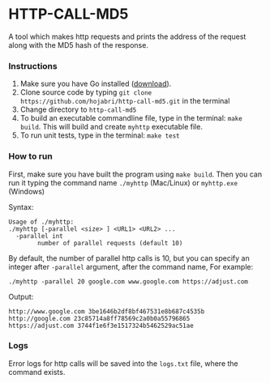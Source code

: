 # HTTP-CALL-MD5
A tool which makes http requests and prints the address of the request along with the MD5 hash of the response.

### Instructions

1. Make sure you have Go installed ([download](https://golang.org/dl/)).
2. Clone source code by typing ``git clone https://github.com/hojabri/http-call-md5.git`` in the terminal
3. Change directory to ``http-call-md5``
2. To build an executable commandline file, type in the terminal: `make build`. This will build and create `myhttp` executable file.
5. To run unit tests, type in the terminal: ``make test``

### How to run
First, make sure you have built the program using ``make build``.
Then you can run it typing the command name ``./myhttp`` (Mac/Linux) or ``myhttp.exe`` (Windows)

Syntax:
```
Usage of ./myhttp:
./myhttp [-parallel <size> ] <URL1> <URL2> ...
  -parallel int
        number of parallel requests (default 10)

```

By default, the number of parallel http calls is 10, but you can specify an integer after ``-parallel`` argument, after the command name,
For example:

```
./myhttp -parallel 20 google.com www.google.com https://adjust.com

```
Output:
```
http://www.google.com 3be1646b2df8bf467531e8b687c4535b
http://google.com 23c85714a8ff78569c2a0b0a55796865
https://adjust.com 3744f1e6f3e1517324b5462529ac51ae

```
### Logs
Error logs for http calls will be saved into the ``logs.txt`` file, where the command exists.
